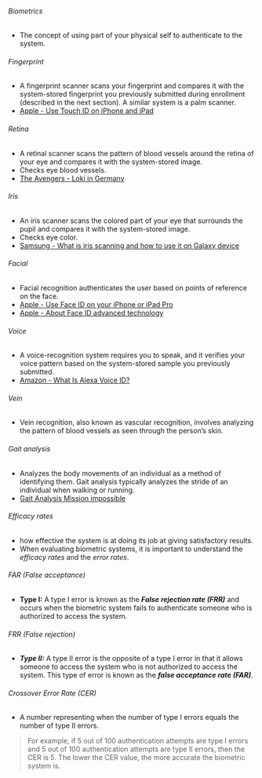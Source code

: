 ###### Biometrics
- The concept of using part of your physical self to authenticate to the system.
###### Fingerprint
- A fingerprint scanner scans your fingerprint and compares it with the system-stored fingerprint you previously submitted during enrollment (described in the next section). A similar system is a palm scanner.
- [Apple - Use Touch ID on iPhone and iPad](https://support.apple.com/en-us/HT201371)
###### Retina
- A retinal scanner scans the pattern of blood vessels around the retina of your eye and compares it with the system-stored image.
- Checks eye blood vessels.
- [The Avengers - Loki in Germany](https://www.youtube.com/watch?v=DvqWlRBV81M)
###### Iris
- An iris scanner scans the colored part of your eye that surrounds the pupil and compares it with the system-stored image.
- Checks eye color.
- [Samsung - What is iris scanning and how to use it on Galaxy device](https://www.samsung.com/ph/support/mobile-devices/what-is-iris-scanning-and-how-to-use-it-on-my-samsung-galaxy-device/)
###### Facial
- Facial recognition authenticates the user based on points of reference on the face.
- [Apple - Use Face ID on your iPhone or iPad Pro](https://support.apple.com/en-us/HT208109)
- [Apple - About Face ID advanced technology](https://support.apple.com/en-us/102381)
###### Voice
- A voice-recognition system requires you to speak, and it verifies your voice pattern based on the system-stored sample you previously submitted.
- [Amazon - What Is Alexa Voice ID?](https://www.amazon.com/gp/help/customer/display.html?nodeId=GYCXKY2AB2QWZT2X)
###### Vein
- Vein recognition, also known as vascular recognition, involves analyzing the pattern of blood vessels as seen through the person’s skin.
###### Gait analysis
- Analyzes the body movements of an individual as a method of identifying them. Gait analysis typically analyzes the stride of an individual when walking or running.
- [Gait Analysis Mission impossible](https://www.youtube.com/watch?v=VNcArJ5ems8)
###### Efficacy rates
- how effective the system is at doing its job at giving satisfactory results.
- When evaluating biometric systems, it is important to understand the *efficacy rates* and the *error rates*.
###### FAR (False acceptance)
- **Type I:** A type I error is known as the ***False rejection rate (FRR)*** and occurs when the biometric system fails to authenticate someone who is authorized to access the system.
###### FRR (False rejection)
- ***Type II:*** A type II error is the opposite of a type I error in that it allows someone to access the system who is not authorized to access the system. This type of error is known as the ***false acceptance rate (FAR)***.
###### Crossover Error Rate (CER)
- A number representing when the number of type I errors equals the number of type II errors. 
> For example, if 5 out of 100 authentication attempts are type I errors and 5 out of 100 authentication attempts are type II errors, then the CER is 5. The lower the CER value, the more accurate the biometric system is.


